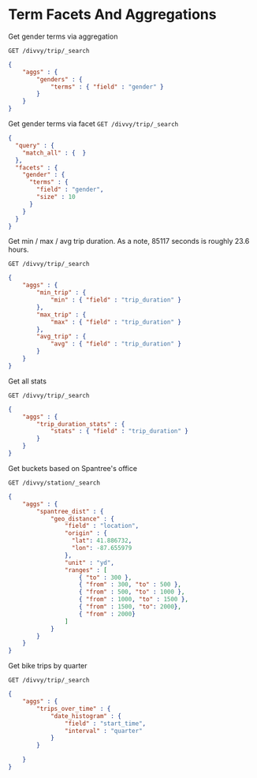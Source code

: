 # Term Facets And Aggregations

Get gender terms via aggregation

`GET /divvy/trip/_search`

```json
{
    "aggs" : {
        "genders" : {
            "terms" : { "field" : "gender" }
        }
    }
}
```

Get gender terms via facet
`GET /divvy/trip/_search`

```json
{
  "query" : {
    "match_all" : {  }
  },
  "facets" : {
    "gender" : {
      "terms" : {
        "field" : "gender",
        "size" : 10
      }
    }
  }
}
```

Get min / max / avg trip duration. As a note, 85117 seconds is roughly 23.6 hours.

`GET /divvy/trip/_search`

```json
{
    "aggs" : {
        "min_trip" : {
            "min" : { "field" : "trip_duration" }
        },
        "max_trip" : {
            "max" : { "field" : "trip_duration" }
        },
        "avg_trip" : {
            "avg" : { "field" : "trip_duration" }
        }
    }
}
```

Get all stats

`GET /divvy/trip/_search`

```json
{
    "aggs" : {
        "trip_duration_stats" : {
            "stats" : { "field" : "trip_duration" }
        }
    }
}
```


Get buckets based on Spantree's office

`GET /divvy/station/_search`

```json
{
    "aggs" : {
        "spantree_dist" : {
            "geo_distance" : {
                "field" : "location",
                "origin" : {
                  "lat": 41.886732, 
                  "lon": -87.655979
                },
                "unit" : "yd", 
                "ranges" : [
                    { "to" : 300 },
                    { "from" : 300, "to" : 500 },
                    { "from" : 500, "to" : 1000 },
                    { "from" : 1000, "to" : 1500 },
                    { "from" : 1500, "to": 2000},
                    { "from" : 2000}
                ]
            }
        }
    }
}
```

Get bike trips by quarter

`GET /divvy/trip/_search`
```json
{
    "aggs" : {
        "trips_over_time" : {
            "date_histogram" : {
                "field" : "start_time",
                "interval" : "quarter"
            }
        }

    }
}
```